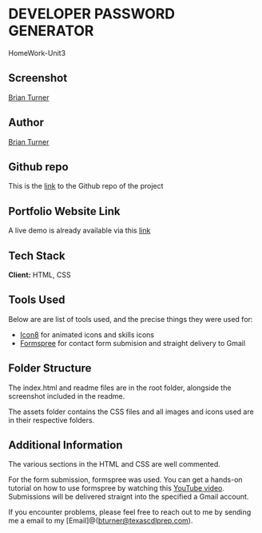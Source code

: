 # DEVELOPER PASSWORD GENERATOR

HomeWork-Unit3

## Screenshot

[Brian Turner](BrianTurner-Shot.jpg)

## Author

[Brian Turner](bturner@texascdlprep.com)

## Github repo

This is the [link](https://github.com/bkturner1220/Portfolio-Unit2-HW) to the Github repo of the project

## Portfolio Website Link

A live demo is already available via this [link](https://bkturner1220.github.io/Portfolio-Unit2-HW/)

## Tech Stack

**Client:** HTML, CSS

## Tools Used

Below are are list of tools used, and the precise things they were used for:

- [Icon8](https://icons8.com/) for animated icons and skills icons
- [Formspree](https://formspree.io/) for contact form submision and straight delivery to Gmail

## Folder Structure

The index.html and readme files are in the root folder, alongside the screenshot included in the readme.

The assets folder contains the CSS files and all images and icons used are in their respective folders.

## Additional Information

The various sections in the HTML and CSS are well commented.

For the form submission, formspree was used. You can get a hands-on tutorial on how to use formspree by watching this [YouTube video](https://formspree.io/). Submissions will be delivered straignt into the specified a Gmail account.

If you encounter problems, please feel free to reach out to me by sending me a email to my [Email]@(bturner@texascdlprep.com).

